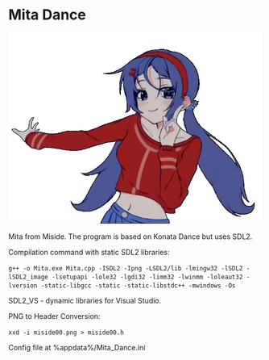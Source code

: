 # Mita Dance
![Mita](png/miside00.png)

Mita from Miside.
The program is based on Konata Dance but uses SDL2.


Compilation command with static SDL2 libraries:

`g++ -o Mita.exe Mita.cpp -ISDL2 -Ipng -LSDL2/lib -lmingw32 -lSDL2 -lSDL2_image -lsetupapi -lole32 -lgdi32 -limm32 -lwinmm -loleaut32 -lversion -static-libgcc -static -static-libstdc++ -mwindows -Os`

SDL2_VS - dynamic libraries for Visual Studio.

PNG to Header Conversion:

`xxd -i miside00.png > miside00.h`

Config file at %appdata%/Mita_Dance.ini
